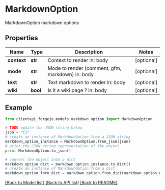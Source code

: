 # MarkdownOption

MarkdownOption markdown options

## Properties
Name | Type | Description | Notes
------------ | ------------- | ------------- | -------------
**context** | **str** | Context to render  in: body | [optional] 
**mode** | **str** | Mode to render (comment, gfm, markdown)  in: body | [optional] 
**text** | **str** | Text markdown to render  in: body | [optional] 
**wiki** | **bool** | Is it a wiki page ?  in: body | [optional] 

## Example

```python
from clientapi_forgejo.models.markdown_option import MarkdownOption

# TODO update the JSON string below
json = "{}"
# create an instance of MarkdownOption from a JSON string
markdown_option_instance = MarkdownOption.from_json(json)
# print the JSON string representation of the object
print MarkdownOption.to_json()

# convert the object into a dict
markdown_option_dict = markdown_option_instance.to_dict()
# create an instance of MarkdownOption from a dict
markdown_option_form_dict = markdown_option.from_dict(markdown_option_dict)
```
[[Back to Model list]](../README.md#documentation-for-models) [[Back to API list]](../README.md#documentation-for-api-endpoints) [[Back to README]](../README.md)


